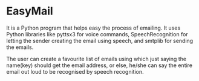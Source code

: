 # EasyMail
It is a Python program that helps easy the process of emailing. It uses Python libraries like pyttsx3 for voice commands, SpeechRecognition for letting the sender
creating the email using speech, and smtplib for sending the emails.

The user can create a favourite list of emails using which just saying the name(key) should get the email address, or else, he/she can say the entire email out loud 
to be recognised by speech recognition.

